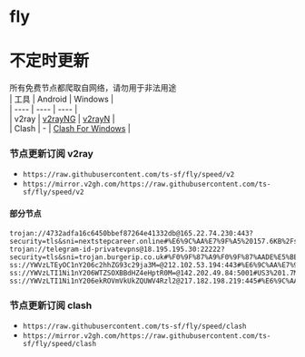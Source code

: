 # fly
# 不定时更新
所有免费节点都爬取自网络，请勿用于非法用途  
|  工具  | Android  | Windows  |  
|  ----  | ----   | ----  |  
| v2ray  | [v2rayNG](https://github.com/2dust/v2rayNG/releases) | [v2rayN](https://github.com/2dust/v2rayN/releases) |  
| Clash  | - | [Clash For Windows](https://github.com/2dust/clashN/releases) | 
  
### 节点更新订阅  v2ray
- `https://raw.githubusercontent.com/ts-sf/fly/speed/v2`  
- `https://mirror.v2gh.com/https://raw.githubusercontent.com/ts-sf/fly/speed/v2`  

#### 部分节点  
``` 
trojan://4732adfa16c6450bbef87264e41332db@165.22.74.230:443?security=tls&sni=nextstepcareer.online#%E6%9C%AA%E7%9F%A5%20157.6KB%2Fs
trojan://telegram-id-privatevpns@18.195.195.30:22222?security=tls&sni=trojan.burgerip.co.uk#%F0%9F%87%A9%F0%9F%87%AADE%E5%BE%B7%E5%9B%BD%2018.0MB%2Fs
ss://YWVzLTEyOC1nY206c2hhZG93c29ja3M=@212.102.53.194:443#%E6%9C%AA%E7%9F%A55%2012.6MB%2Fs
ss://YWVzLTI1Ni1nY206WTZSOXBBdHZ4eHptR0M=@142.202.49.84:5001#US3%201.7MB%2Fs
ss://YWVzLTI1Ni1nY206ekROVmVkUkZQUWV4Rzl2@217.182.198.219:445#%E6%9C%AA%E7%9F%A56%201.8MB%2Fs
```
### 节点更新订阅  clash
- `https://raw.githubusercontent.com/ts-sf/fly/speed/clash`  
- `https://mirror.v2gh.com/https://raw.githubusercontent.com/ts-sf/fly/speed/clash`  


